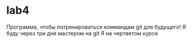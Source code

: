 ﻿# lab4
Программа, чтобы потренироваться коммандам git для будущего!
Я буду через три дня мастером на git
Я на чертветом курсе
